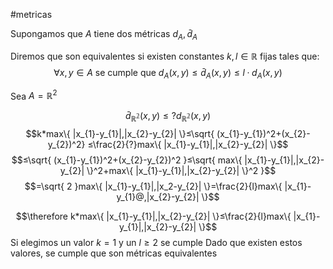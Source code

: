 #metricas 

Supongamos que $A$ tiene dos métricas $d_A,\bar{d}_A$

Diremos que son equivalentes si existen constantes $k,l\in\mathbb{R}$ fijas tales que:
$$\forall x,y\in A\text{ se cumple que }d_A(x,y)≤\bar{d}_A(x,y)≤l·d_A(x,y)$$

Sea $A=\mathbb{R}^2$

$$\bar{d}_\mathbb{R^2}(x,y)≤?d_\mathbb{R^2}(x,y)$$
$$k*max\{ |x_{1}-y_{1}|,|x_{2}-y_{2}| \}≤\sqrt{ (x_{1}-y_{1})^2+(x_{2}-y_{2})^2} ≤\frac{2}{?}max\{ |x_{1}-y_{1}|,|x_{2}-y_{2}| \}$$
$$≤\sqrt{ (x_{1}-y_{1})^2+(x_{2}-y_{2})^2 }≤\sqrt{ max\{ |x_{1}-y_{1}|,|x_{2}-y_{2}| \}^2+max\{ |x_{1}-y_{1}|,|x_{2}-y_{2}| \}^2 }$$
$$=\sqrt{ 2 }max\{ |x_{1}-y_{1}|,|x_2-y_{2}| \}=\frac{2}{l}max\{ |x_{1}-y_{1}@,|x_{2}-y_{2}| \}$$

$$\therefore k*max\{ |x_{1}-y_{1}|,|x_{2}-y_{2}| \}≤\frac{2}{l}max\{ |x_{1}-y_{1}|,|x_{2}-y_{2}| \}$$
Si elegimos un valor $k=1$ y un $l≥2$ se cumple
Dado que existen estos valores, se cumple que son métricas equivalentes
